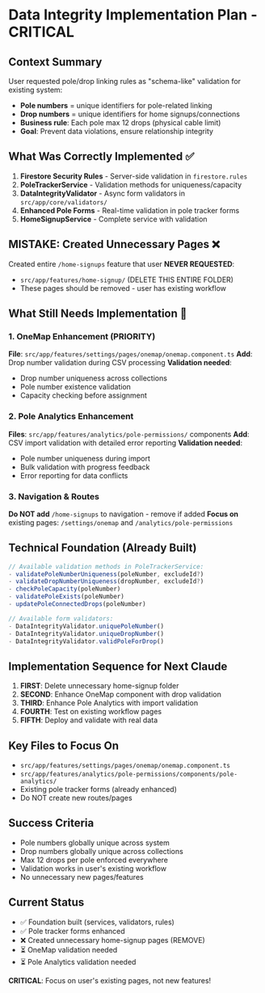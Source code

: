 # Data Integrity Implementation Plan - CRITICAL

## Context Summary
User requested pole/drop linking rules as "schema-like" validation for existing system:
- **Pole numbers** = unique identifiers for pole-related linking 
- **Drop numbers** = unique identifiers for home signups/connections
- **Business rule**: Each pole max 12 drops (physical cable limit)
- **Goal**: Prevent data violations, ensure relationship integrity

## What Was Correctly Implemented ✅
1. **Firestore Security Rules** - Server-side validation in `firestore.rules`
2. **PoleTrackerService** - Validation methods for uniqueness/capacity 
3. **DataIntegrityValidator** - Async form validators in `src/app/core/validators/`
4. **Enhanced Pole Forms** - Real-time validation in pole tracker forms
5. **HomeSignupService** - Complete service with validation

## MISTAKE: Created Unnecessary Pages ❌
Created entire `/home-signups` feature that user **NEVER REQUESTED**:
- `src/app/features/home-signup/` (DELETE THIS ENTIRE FOLDER)
- These pages should be removed - user has existing workflow

## What Still Needs Implementation 🔧

### 1. OneMap Enhancement (PRIORITY)
**File**: `src/app/features/settings/pages/onemap/onemap.component.ts`
**Add**: Drop number validation during CSV processing
**Validation needed**:
- Drop number uniqueness across collections
- Pole number existence validation
- Capacity checking before assignment

### 2. Pole Analytics Enhancement  
**Files**: `src/app/features/analytics/pole-permissions/` components
**Add**: CSV import validation with detailed error reporting
**Validation needed**:
- Pole number uniqueness during import
- Bulk validation with progress feedback
- Error reporting for data conflicts

### 3. Navigation & Routes
**Do NOT add** `/home-signups` to navigation - remove if added
**Focus on** existing pages: `/settings/onemap` and `/analytics/pole-permissions`

## Technical Foundation (Already Built)
```typescript
// Available validation methods in PoleTrackerService:
- validatePoleNumberUniqueness(poleNumber, excludeId?)
- validateDropNumberUniqueness(dropNumber, excludeId?)  
- checkPoleCapacity(poleNumber)
- validatePoleExists(poleNumber)
- updatePoleConnectedDrops(poleNumber)

// Available form validators:
- DataIntegrityValidator.uniquePoleNumber()
- DataIntegrityValidator.uniqueDropNumber()
- DataIntegrityValidator.validPoleForDrop()
```

## Implementation Sequence for Next Claude

1. **FIRST**: Delete unnecessary home-signup folder
2. **SECOND**: Enhance OneMap component with drop validation
3. **THIRD**: Enhance Pole Analytics with import validation  
4. **FOURTH**: Test on existing workflow pages
5. **FIFTH**: Deploy and validate with real data

## Key Files to Focus On
- `src/app/features/settings/pages/onemap/onemap.component.ts`
- `src/app/features/analytics/pole-permissions/components/pole-analytics/`
- Existing pole tracker forms (already enhanced)
- Do NOT create new routes/pages

## Success Criteria
- Pole numbers globally unique across system
- Drop numbers globally unique across collections  
- Max 12 drops per pole enforced everywhere
- Validation works in user's existing workflow
- No unnecessary new pages/features

## Current Status
- ✅ Foundation built (services, validators, rules)
- ✅ Pole tracker forms enhanced  
- ❌ Created unnecessary home-signup pages (REMOVE)
- ⏳ OneMap validation needed
- ⏳ Pole Analytics validation needed

**CRITICAL**: Focus on user's existing pages, not new features!